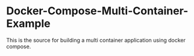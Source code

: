 # Docker-Compose-Multi-Container-Example
This is the source for building a multi container application using docker compose.
